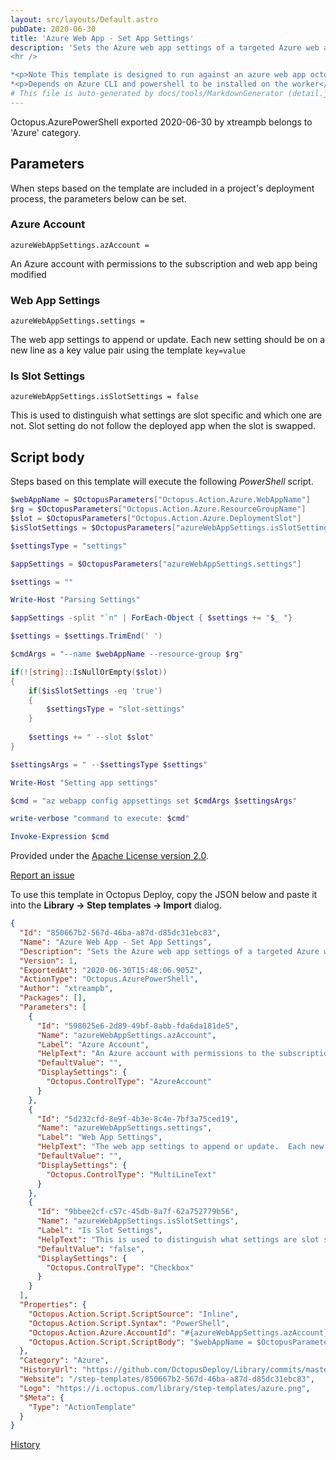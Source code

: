 ```yaml
---
layout: src/layouts/Default.astro
pubDate: 2020-06-30
title: 'Azure Web App - Set App Settings'
description: 'Sets the Azure web app settings of a targeted Azure web app deployment target.  Will use the deployment slot if defined.
<hr />

*<p>Note This template is designed to run against an azure web app octopus target</p>*
*<p>Depends on Azure CLI and powershell to be installed on the worker</p>*'
# This file is auto-generated by docs/tools/MarkdownGenerator (detail.js)
---
```


Octopus.AzurePowerShell exported 2020-06-30 by xtreampb belongs to 'Azure' category.

## Parameters

When steps based on the template are included in a project's deployment process, the parameters below can be set.


<div class="param">

### Azure Account

`azureWebAppSettings.azAccount = `

An Azure account with permissions to the subscription and web app being modified

</div>
        
<div class="param">

### Web App Settings

`azureWebAppSettings.settings = `

The web app settings to append or update.  Each new setting should be on a new line as a key value pair using the template `key=value`

</div>
        
<div class="param">

### Is Slot Settings

`azureWebAppSettings.isSlotSettings = false`

This is used to distinguish what settings are slot specific and which one are not.  Slot setting do not follow the deployed app when the slot is swapped.

</div>
        

## Script body

Steps based on this template will execute the following *PowerShell* script.

```PowerShell
$webAppName = $OctopusParameters["Octopus.Action.Azure.WebAppName"]
$rg = $OctopusParameters["Octopus.Action.Azure.ResourceGroupName"]
$slot = $OctopusParameters["Octopus.Action.Azure.DeploymentSlot"]
$isSlotSettings = $OctopusParameters["azureWebAppSettings.isSlotSettings"]

$settingsType = "settings"

$appSettings = $OctopusParameters["azureWebAppSettings.settings"]

$settings = ""

Write-Host "Parsing Settings"

$appSettings -split "`n" | ForEach-Object { $settings += "$_ "}

$settings = $settings.TrimEnd(' ')

$cmdArgs = "--name $webAppName --resource-group $rg"

if(![string]::IsNullOrEmpty($slot))
{
	if($isSlotSettings -eq 'true')
    {
    	$settingsType = "slot-settings"
    }
    
	$settings += " --slot $slot"
}

$settingsArgs = " --$settingsType $settings"

Write-Host "Setting app settings"

$cmd = "az webapp config appsettings set $cmdArgs $settingsArgs"

write-verbose "command to execute: $cmd"

Invoke-Expression $cmd

```

Provided under the [Apache License version 2.0](https://github.com/OctopusDeploy/Library/blob/master/LICENSE.txt).

[Report an issue](https://github.com/OctopusDeploy/Library/issues/new?assignees=&labels=&projects=&template=bug-report.yml&title=Issue%20with%20Azure%20Web%20App%20-%20Set%20App%20Settings&step-template=Azure%20Web%20App%20-%20Set%20App%20Settings)

<div class="get-json">

To use this template in Octopus Deploy, copy the JSON below and paste it into the **Library → Step templates → Import** dialog.

```json
{
  "Id": "850667b2-567d-46ba-a87d-d85dc31ebc83",
  "Name": "Azure Web App - Set App Settings",
  "Description": "Sets the Azure web app settings of a targeted Azure web app deployment target.  Will use the deployment slot if defined.\n<hr />\n\n*<p>Note This template is designed to run against an azure web app octopus target</p>*\n*<p>Depends on Azure CLI and powershell to be installed on the worker</p>*",
  "Version": 1,
  "ExportedAt": "2020-06-30T15:48:06.905Z",
  "ActionType": "Octopus.AzurePowerShell",
  "Author": "xtreampb",
  "Packages": [],
  "Parameters": [
    {
      "Id": "598025e6-2d89-49bf-8abb-fda6da181de5",
      "Name": "azureWebAppSettings.azAccount",
      "Label": "Azure Account",
      "HelpText": "An Azure account with permissions to the subscription and web app being modified",
      "DefaultValue": "",
      "DisplaySettings": {
        "Octopus.ControlType": "AzureAccount"
      }
    },
    {
      "Id": "5d232cfd-8e9f-4b3e-8c4e-7bf3a75ced19",
      "Name": "azureWebAppSettings.settings",
      "Label": "Web App Settings",
      "HelpText": "The web app settings to append or update.  Each new setting should be on a new line as a key value pair using the template `key=value`",
      "DefaultValue": "",
      "DisplaySettings": {
        "Octopus.ControlType": "MultiLineText"
      }
    },
    {
      "Id": "9bbee2cf-c57c-45db-8a7f-62a752779b56",
      "Name": "azureWebAppSettings.isSlotSettings",
      "Label": "Is Slot Settings",
      "HelpText": "This is used to distinguish what settings are slot specific and which one are not.  Slot setting do not follow the deployed app when the slot is swapped.",
      "DefaultValue": "false",
      "DisplaySettings": {
        "Octopus.ControlType": "Checkbox"
      }
    }
  ],
  "Properties": {
    "Octopus.Action.Script.ScriptSource": "Inline",
    "Octopus.Action.Script.Syntax": "PowerShell",
    "Octopus.Action.Azure.AccountId": "#{azureWebAppSettings.azAccount}",
    "Octopus.Action.Script.ScriptBody": "$webAppName = $OctopusParameters[\"Octopus.Action.Azure.WebAppName\"]\n$rg = $OctopusParameters[\"Octopus.Action.Azure.ResourceGroupName\"]\n$slot = $OctopusParameters[\"Octopus.Action.Azure.DeploymentSlot\"]\n$isSlotSettings = $OctopusParameters[\"azureWebAppSettings.isSlotSettings\"]\n\n$settingsType = \"settings\"\n\n$appSettings = $OctopusParameters[\"azureWebAppSettings.settings\"]\n\n$settings = \"\"\n\nWrite-Host \"Parsing Settings\"\n\n$appSettings -split \"`n\" | ForEach-Object { $settings += \"$_ \"}\n\n$settings = $settings.TrimEnd(' ')\n\n$cmdArgs = \"--name $webAppName --resource-group $rg\"\n\nif(![string]::IsNullOrEmpty($slot))\n{\n\tif($isSlotSettings -eq 'true')\n    {\n    \t$settingsType = \"slot-settings\"\n    }\n    \n\t$settings += \" --slot $slot\"\n}\n\n$settingsArgs = \" --$settingsType $settings\"\n\nWrite-Host \"Setting app settings\"\n\n$cmd = \"az webapp config appsettings set $cmdArgs $settingsArgs\"\n\nwrite-verbose \"command to execute: $cmd\"\n\nInvoke-Expression $cmd\n"
  },
  "Category": "Azure",
  "HistoryUrl": "https://github.com/OctopusDeploy/Library/commits/master/step-templates//opt/buildagent/work/75443764cd38076d/step-templates/azure-web-app-set-app-settings.json",
  "Website": "/step-templates/850667b2-567d-46ba-a87d-d85dc31ebc83",
  "Logo": "https://i.octopus.com/library/step-templates/azure.png",
  "$Meta": {
    "Type": "ActionTemplate"
  }
}
```

[History](https://github.com/OctopusDeploy/Library/commits/master/step-templates/https://github.com/OctopusDeploy/Library/commits/master/step-templates//opt/buildagent/work/75443764cd38076d/step-templates/azure-web-app-set-app-settings.json)

</div>
